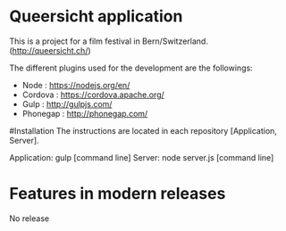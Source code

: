 # Queersicht application

This is a project for a film festival in Bern/Switzerland. (http://queersicht.ch/)

The different plugins used for the development are the followings:
- Node : https://nodejs.org/en/
- Cordova : https://cordova.apache.org/
- Gulp : http://gulpjs.com/
- Phonegap : http://phonegap.com/

#Installation
The instructions are located in each repository [Application, Server]. 

  Application: gulp [command line]
  Server: node server.js [command line]

# Features in modern releases
No release
